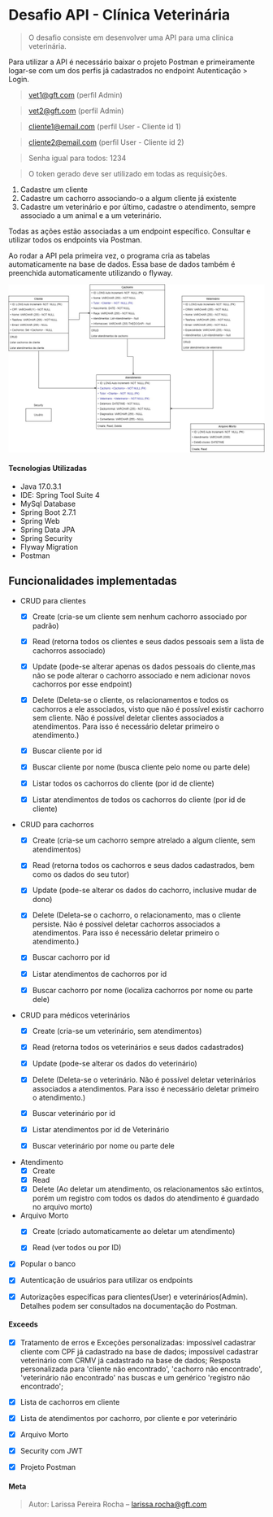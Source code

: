 # Desafio API - Clínica Veterinária

>O desafio consiste em desenvolver uma API para uma clínica veterinária.

Para utilizar a API é necessário baixar o projeto Postman e primeiramente logar-se com um dos perfis já cadastrados no endpoint Autenticação > Login. 

>vet1@gft.com (perfil Admin)

>vet2@gft.com (perfil Admin)

>cliente1@email.com (perfil User - Cliente id 1)

>cliente2@email.com (perfil User - Cliente id 2)

>Senha igual para todos: 1234

>O token gerado deve ser utilizado em todas as requisições.

1. Cadastre um cliente
2. Cadastre um cachorro associando-o a algum cliente já existente
3. Cadastre um veterinário e por último, cadastre o atendimento, sempre associado a um animal e a um veterinário. 

Todas as ações estão associadas a um endpoint específico. Consultar e utilizar todos os endpoints via Postman. 

Ao rodar a API pela primeira vez, o programa cria as tabelas automaticamente na base de dados. Essa base de dados também é preenchida automaticamente utilizando o flyway.

![](UML.jpg)


#### Tecnologias Utilizadas

- Java 17.0.3.1
- IDE: Spring Tool Suite 4
- MySql Database
- Spring Boot 2.7.1
- Spring Web
- Spring Data JPA
- Spring Security
- Flyway Migration
- Postman


## Funcionalidades implementadas
* CRUD para clientes
    * [x] Create (cria-se um cliente sem nenhum cachorro associado por padrão)    
    * [x] Read (retorna todos os clientes e seus dados pessoais sem a lista de cachorros associado)    
    * [x] Update (pode-se alterar apenas os dados pessoais do cliente,mas não se pode alterar o cachorro associado e nem adicionar novos cachorros por esse endpoint)
    * [x] Delete (Deleta-se o cliente, os relacionamentos e todos os cachorros a ele associados, visto que não é possível existir cachorro sem cliente. Não é possível deletar clientes associados a atendimentos. Para isso é necessário deletar primeiro o atendimento.)

    * [x] Buscar cliente por id
    * [x] Buscar cliente por nome (busca cliente pelo nome ou parte dele)
    * [x] Listar todos os cachorros do cliente (por id de cliente)
    * [x] Listar atendimentos de todos os cachorros do cliente (por id de cliente)

* CRUD para cachorros
    * [x] Create (cria-se um cachorro sempre atrelado a algum cliente, sem atendimentos)    
    * [x] Read (retorna todos os cachorros e seus dados cadastrados, bem como os dados do seu tutor)    
    * [x] Update (pode-se alterar os dados do cachorro, inclusive mudar de dono)
    * [x] Delete (Deleta-se o cachorro, o relacionamento, mas o cliente persiste. Não é possível deletar cachorros associados a atendimentos. Para isso é necessário deletar primeiro o atendimento.)
    
    * [x] Buscar cachorro por id
    * [x] Listar atendimentos de cachorros por id
    * [x] Buscar cachorro por nome (localiza cachorros por nome ou parte dele)

* CRUD para médicos veterinários
    * [x] Create (cria-se um veterinário, sem atendimentos)    
    * [x] Read (retorna todos os veterinários e seus dados cadastrados)    
    * [x] Update (pode-se alterar os dados do veterinário)
    * [x] Delete (Deleta-se o veterinário. Não é possível deletar veterinários associados a atendimentos. Para isso é necessário deletar primeiro o atendimento.)
    
    * [x] Buscar veterinário por id
    * [x] Listar atendimentos por id de Veterinário
    * [x] Buscar veterinário por nome ou parte dele
	
* Atendimento
	* [x] Create
	* [x] Read
	* [x] Delete (Ao deletar um atendimento, os relacionamentos são extintos, porém um registro com todos os dados do atendimento é guardado no arquivo morto)
	
* Arquivo Morto
	* [x] Create (criado automaticamente ao deletar um atendimento)
	* [x] Read (ver todos ou por ID)


* [x] Popular o banco

* [x] Autenticação de usuários para utilizar os endpoints

* [x] Autorizações específicas para clientes(User) e veterinários(Admin). Detalhes podem ser consultados na documentação do Postman.


#### Exceeds

- [x] Tratamento de erros e Exceções personalizadas: impossível cadastrar cliente com CPF já cadastrado na base de dados; impossível cadastrar veterinário com CRMV já cadastrado na base de dados; Resposta personalizada para 'cliente não encontrado', 'cachorro não encontrado', 'veterinário não encontrado' nas buscas e um genérico 'registro não encontrado';  
- [x] Lista de cachorros em cliente
- [x] Lista de atendimentos por cachorro, por cliente e por veterinário
- [x] Arquivo Morto
- [x] Security com JWT
- [x] Projeto Postman


#### Meta

>Autor: Larissa Pereira Rocha – larissa.rocha@gft.com
